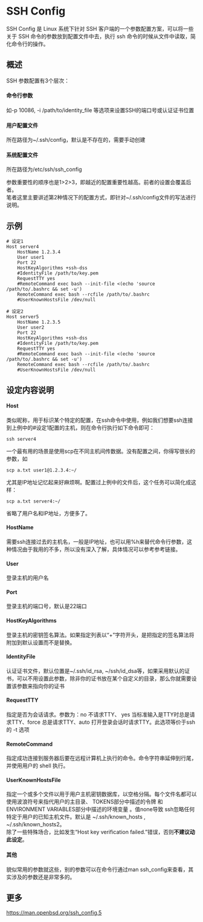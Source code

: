 # SSH Config
SSH Config 是 Linux 系统下针对 SSH 客户端的一个参数配置方案，可以将一些关于 SSH 命令的参数放到配置文件中去，执行 ssh 命令的时候从文件中读取，简化命令行的操作。

## 概述
SSH 参数配置有3个层次：

#### 命令行参数
如-p 10086, -i /path/to/identity_file 等选项来设置SSH的端口号或认证证书位置

#### 用户配置文件
所在路径为~/.ssh/config，默认是不存在的，需要手动创建

#### 系统配置文件
所在路径为/etc/ssh/ssh_config  

参数重要性的顺序也是1>2>3，即越近的配置重要性越高。前者的设置会覆盖后者。  
笔者这里主要讲述第2种情况下的配置方式，即针对~/.ssh/config文件的写法进行说明。

## 示例
```
# 设定1
Host server4
	HostName 1.2.3.4
	User user1
	Port 22
	HostKeyAlgorithms +ssh-dss
	#IdentityFile /path/to/key.pem
	RequestTTY yes
	#RemoteCommand exec bash --init-file <(echo 'source /path/to/.bashrc && set -u')
	RemoteCommand exec bash --rcfile /path/to/.bashrc
	#UserKnownHostsFile /dev/null

# 设定2
Host server5
	HostName 1.2.3.5
	User user2
	Port 22
	HostKeyAlgorithms +ssh-dss
	#IdentityFile /path/to/key.pem
	RequestTTY yes
	#RemoteCommand exec bash --init-file <(echo 'source /path/to/.bashrc && set -u')
	RemoteCommand exec bash --rcfile /path/to/.bashrc
	#UserKnownHostsFile /dev/null
```

## 设定内容说明

#### Host
类似昵称，用于标识某个特定的配置，在ssh命令中使用，例如我们想要ssh连接到上例中的#设定1配置的主机，则在命令行执行如下命令即可：
```
ssh server4
```
一个最有用的场景是使用scp在不同主机间传数据。没有配置之间，你得写很长的参数，如
```
scp a.txt user1@1.2.3.4:~/
```
尤其是IP地址记忆起来好麻烦啊。配置过上例中的文件后，这个任务可以简化成这样：
```
scp a.txt server4:~/
```
省略了用户名和IP地址，方便多了。

#### HostName
需要ssh连接过去的主机名，一般是IP地址，也可以用%h来替代命令行参数，这种情况由于我用的不多，所以没有深入了解，具体情况可以参考参考链接。

#### User
登录主机的用户名

#### Port
登录主机的端口号，默认是22端口

#### HostKeyAlgorithms
登录主机的密钥签名算法。如果指定列表以“+”字符开头，是把指定的签名算法将附加到默认设置而不是替换。

#### IdentityFile
认证证书文件，默认位置是~/.ssh/id_rsa, ~/ssh/id_dsa等，如果采用默认的证书，可以不用设置此参数，除非你的证书放在某个自定义的目录，那么你就需要设置该参数来指向你的证书

#### RequestTTY
指定是否为会话请求。参数为：no 不请求TTY、 yes 当标准输入是TTY时总是请求TTY、force 总是请求TTY、auto 打开登录会话时请求TTY。此选项等价于ssh的 -t 选项

#### RemoteCommand
指定成功连接到服务器后要在远程计算机上执行的命令。命令字符串延伸到行尾，并使用用户的 shell 执行。

#### UserKnownHostsFile
指定一个或多个文件以用于用户主机密钥数据库，以空格分隔。每个文件名都可以使用波浪符号来指代用户的主目录、 TOKENS部分中描述的令牌 和ENVIRONMENT VARIABLES部分中描述的环境变量 。值none导致 ssh忽略任何特定于用户的已知主机文件。默认是 ~/.ssh/known_hosts , ~/.ssh/known_hosts2。  
除了一些特殊场合，比如发生“Host key verification failed.”错误，否则**不建议动此设定**。

#### 其他
貌似常用的参数就这些，别的参数可以在命令行通过man ssh_config来查看，其实涉及的参数还是非常多的。

## 更多
https://man.openbsd.org/ssh_config.5
